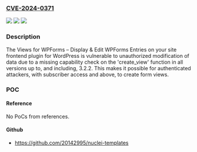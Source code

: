 ### [CVE-2024-0371](https://cve.mitre.org/cgi-bin/cvename.cgi?name=CVE-2024-0371)
![](https://img.shields.io/static/v1?label=Product&message=Views%20for%20WPForms%20%E2%80%93%20Display%20%26%20Edit%20WPForms%20Entries%20on%20your%20site%20frontend&color=blue)
![](https://img.shields.io/static/v1?label=Version&message=*%3C%3D%203.2.2%20&color=brighgreen)
![](https://img.shields.io/static/v1?label=Vulnerability&message=CWE-284%20Improper%20Access%20Control&color=brighgreen)

### Description

The Views for WPForms – Display & Edit WPForms Entries on your site frontend plugin for WordPress is vulnerable to unauthorized modification of data due to a missing capability check on the 'create_view' function in all versions up to, and including, 3.2.2. This makes it possible for authenticated attackers, with subscriber access and above, to create form views.

### POC

#### Reference
No PoCs from references.

#### Github
- https://github.com/20142995/nuclei-templates

